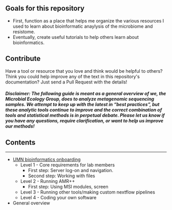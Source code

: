 <div class="nav">

## Goals for this repository

* First, function as a place that helps me organize the various resources I used to learn about bioinformatic anaylysis of the microbiome and resistome.
* Eventually, create useful tutorials to help others learn about bioinformatics.

## Contribute
Have a tool or resource that you love and think would be helpful to others? Think you could help improve any of the text in this repository's documentation?
Just send a Pull Request with the details!

##### Disclaimer: The following guide is meant as a general overview of we, the Microbial Ecology Group, does to analyze metagenomic sequencing samples. We attempt to keep up with the latest in “best practices”, but these analytic tools continue to improve and the correct combination of tools and statistical methods is in perpetual debate. Please let us know if you have any questions, require clarification, or want to help us improve our methods!

## Contents
---

* [UMN bioinformatics onboarding](https://github.com/EnriqueDoster/Bioinformatic_resources/blob/master/UMN_Bioinformatic_onboarding/UMN_bioinformatics_onboarding_overview.md)
  * Level 1 - Core requirements for lab members
    * First step: Server log-on and navigation.
    * Second step: Working with files
  * Level 2 - Running AMR++
    * First step: Using MSI modules, screen
  * Level 3 - Running other tools/making custom nextflow pipelines
  * Level 4 - Coding your own software 
* General overview
